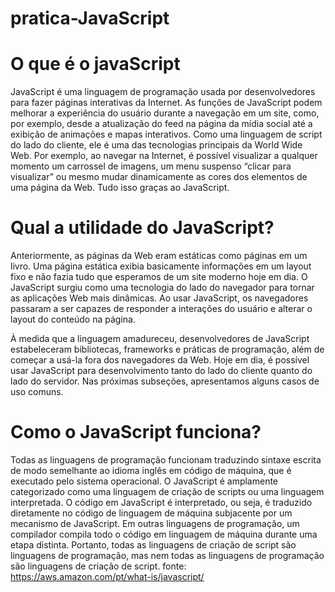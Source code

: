 # pratica-JavaScript

# O que é o javaScript

JavaScript é uma linguagem de programação usada por desenvolvedores para fazer páginas interativas da Internet. As funções de JavaScript podem melhorar a experiência do usuário durante a navegação em um site, como, por exemplo, desde a atualização do feed na página da mídia social até a exibição de animações e mapas interativos. Como uma linguagem de script do lado do cliente, ele é uma das tecnologias principais da World Wide Web. Por exemplo, ao navegar na Internet, é possível visualizar a qualquer momento um carrossel de imagens, um menu suspenso “clicar para visualizar” ou mesmo mudar dinamicamente as cores dos elementos de uma página da Web. Tudo isso graças ao JavaScript.

# Qual a utilidade do JavaScript?
Anteriormente, as páginas da Web eram estáticas como páginas em um livro. Uma página estática exibia basicamente informações em um layout fixo e não fazia tudo que esperamos de um site moderno hoje em dia. O JavaScript surgiu como uma tecnologia do lado do navegador para tornar as aplicações Web mais dinâmicas. Ao usar JavaScript, os navegadores passaram a ser capazes de responder a interações do usuário e alterar o layout do conteúdo na página.

À medida que a linguagem amadureceu, desenvolvedores de JavaScript estabeleceram bibliotecas, frameworks e práticas de programação, além de começar a usá-la fora dos navegadores da Web. Hoje em dia, é possível usar JavaScript para desenvolvimento tanto do lado do cliente quanto do lado do servidor. Nas próximas subseções, apresentamos alguns casos de uso comuns.

# Como o JavaScript funciona?

Todas as linguagens de programação funcionam traduzindo sintaxe escrita de modo semelhante ao idioma inglês em código de máquina, que é executado pelo sistema operacional. O JavaScript é amplamente categorizado como uma linguagem de criação de scripts ou uma linguagem interpretada. O código em JavaScript é interpretado, ou seja, é traduzido diretamente no código de linguagem de máquina subjacente por um mecanismo de JavaScript. Em outras linguagens de programação, um compilador compila todo o código em linguagem de máquina durante uma etapa distinta. Portanto, todas as linguagens de criação de script são linguagens de programação, mas nem todas as linguagens de programação são linguagens de criação de script.
fonte: https://aws.amazon.com/pt/what-is/javascript/
